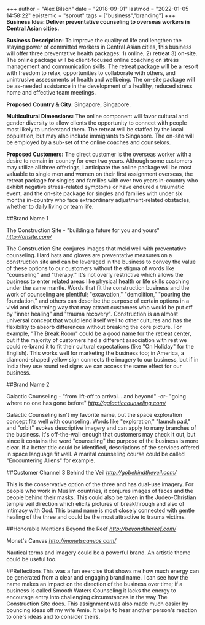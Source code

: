 +++
author = "Alex Bilson"
date = "2018-09-01"
lastmod = "2022-01-05 14:58:22"
epistemic = "sprout"
tags = ["business","branding"]
+++
**Business Idea: Deliver preventative counseling to overseas workers in Central Asian cities.**

**Business Description:** To improve the quality of life and lengthen the staying power of committed workers in Central Asian cities, this business will offer three preventative health packages: 1) online, 2) retreat 3) on-site.  The online package will be client-focused online coaching on stress management and communication skills.  The retreat package will be a resort with freedom to relax, opportunities to collaborate with others, and unintrusive assessments of health and wellbeing.  The on-site package will be as-needed assistance in the development of a healthy, reduced stress home and effective team meetings.

**Proposed Country & City:** Singapore, Singapore.

**Multicultural Dimensions:** The online component will favor cultural and gender diversity to allow clients the opportunity to connect with people most likely to understand them.  The retreat will be staffed by the local population, but may also include immigrants to Singapore.  The on-site will be employed by a sub-set of the online coaches and counselors.

**Proposed Customers:** The direct customer is the overseas worker with a desire to remain in-country for over two years.  Although some customers may utilize all three offerings, I anticipate the online package will be most valuable to single men and women on their first assignment overseas, the retreat package for singles and families with over two years in-country who exhibit negative stress-related symptoms or have endured a traumatic event, and the on-site package for singles and families with under six months in-country who face extraordinary adjustment-related obstacles, whether to daily living or team life.

##Brand Name 1

The Construction Site - "building a future for you and yours"
_http://onsite.com/_

The Construction Site conjures images that meld well with preventative counseling.  Hard hats and gloves are preventative measures on a construction site and can be leveraged in the business to convey the value of these options to our customers without the stigma of words like "counseling" and "therapy."  It's not overly restrictive which allows the business to enter related areas like physical health or life skills coaching under the same mantle.  Words that fit the construction business and the work of counseling are plentiful; "excavation," "demolition," "pouring the foundation," and others can describe the purpose of certain options in a vivid and disarming way that may attract customers who would be put off by "inner healing" and "trauma recovery".  Construction is an almost universal concept that would lend itself well to other cultures and has the flexibility to absorb differences without breaking the core picture.  For example, "The Break Room" could be a good name for the retreat center, but if the majority of customers had a different association with rest we could re-brand it to fit their cultural expectations (like "On Holiday" for the English).  This works well for marketing the business too; in America, a diamond-shaped yellow sign connects the imagery to our business, but if in India they use round red signs we can access the same effect for our business.

##Brand Name 2

Galactic Counseling - "from lift-off to arrival... and beyond" -or- "going where no one has gone before"
_http://galacticcounseling.com/_

Galactic Counseling isn't my favorite name, but the space exploration concept fits well with counseling.  Words like "exploration," "launch pad," and "orbit" evokes descriptive imagery and can apply to many branches of the business.  It's off-the-wall enough that customers may check it out, but since it contains the word "counseling" the purpose of the business is more clear.  If a better title could be identified, descriptions of the services offered in space language fit well.  A marital counseling course could be called "Encountering Aliens" for example.

##Customer Channel 3
Behind the Veil
_http://gobehindtheveil.com/_

This is the conservative option of the three and has dual-use imagery.  For people who work in Muslim countries, it conjures images of faces and the people behind their masks.  This could also be taken in the Judeo-Christian temple veil direction which elicits pictures of breakthrough and also of intimacy with God.  This brand name is most closely connected with gentle healing of the three and could be the most attractive to trauma victims.

##Honorable Mentions
Beyond the Reef
_http://beyondthereef.com/_

Monet's Canvas
_http://monetscanvas.com/_

Nautical terms and imagery could be a powerful brand.  An artistic theme could be useful too.

##Reflections
This was a fun exercise that shows me how much energy can be generated from a clear and engaging brand name.  I can see how the name makes an impact on the direction of the business over time; if a business is called Smooth Waters Counseling it lacks the energy to encourage entry into challenging circumstances in the way The Construction Site does.  This assignment was also made much easier by bouncing ideas off my wife Amie.  It helps to hear another person's reaction to one's ideas and to consider theirs.
